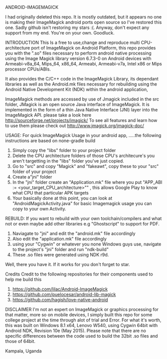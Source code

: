 ANDROID-IMAGEMAGICK

I had originally deleted this repo. It is mostly outdated, but it appears no one is making their ImageMagick android ports open source so I've restored this one. 
Sadly github isn't restoring my stars :(.
Anyway, don't expect any support from my end. You're on your own.
Goodluck.

INTRODUCTION
This Is a free to use,change and reproduce multi CPU-architecture port of ImageMagick on Android Platform, this repo provides you with the ".so" files necessary to perform android native processing using the Image Magick library version 6.7.3-0 on Android devices with Armeabi-v8a_64, Mips_64, x86_64, Armeabi, Armeabi-v7a, Intel x86 or Mips processor CPUs/ABIs.

It also provides the C/C++ code in the ImageMagick Library, its dependant libraries as well as the Android.mk files necessary for rebuilding using the Android Native Development Kit (NDK)
within the android application, 

ImageMagick methods are accessed by use of Jmagick included in the src folder, JMagick is an open source Java interface of ImageMagick. It is implemented in the form of a thin Java Native Interface (JNI) layer into the ImageMagick API. please take a look here http://sourceforge.net/projects/jmagick/
To see all features and learn how to use them please check out http://www.jmagick.org/jmagick-doc/




USAGE:
For quick ImageMagick Usage in your android app, .....the following instructions are based on none-gradle build

1.  Simply copy the "libs" folder to your project folder
2.  Delete the CPU architecture folders of those CPU's architecure's you aren't targetting in the "libs" folder you've just copied.
3.  Go to "src" and copy "Magick" and "fakeawt", copy these to your "src" folder of your project
4.  Create a"jni" folder
5.  In the "jni" folder create an "Application.mk" file where you put "APP_ABI := <your_target_CPU_architecture>"" , this allows Google Play to know what CPU that particular APK targets
6.  Your basically done at this point, you can look at "AndroidMagickActivity.java" for basic Imagemagick usage you can copy to your own Activity.

REBUILD:
If you want to rebuild with your own toolchain/compilers and what not or even maybe add other libraries e.g "Ghostscript" to support for PDF.

1.  Naviagate to "jni" and edit the "android.mk" file accordingly
2.  Also edit the "application.mk" file accordingly
3.  using your "Cygwin" or whatever you none Windows guys use, navigate to the project's "jni" folder and run "ndk-build" 
4.  These .so files were generated using NDK r9d.



Well, there you have it.
If it works for you don't forget to star.

Credits
Credit to the following repositories for their components used to help me build this

1.  https://github.com/lilac/Android-ImageMagick
2.  https://github.com/puelocesar/android-lib-magick
3.  https://github.com/hagish/love-native-android


DISCLAIMER
I'm not an expert on ImageMagick or graphics processing for that matter, more so on mobile devices, I simply built this repo for some college project at the time through alot of trial and Error.
For what it's worth, this was built on Windows 8.1 x64, Lenovo W540, using Cygwin 64bit with Android NDK, Revision 10e (May 2015).
Please note that there are no specific differences between the code used to build the 32bit .so files and those of 64bit. 

Kampala, Uganda